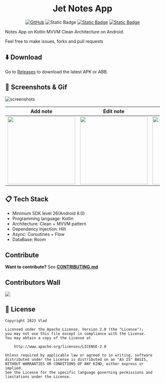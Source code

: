 <h1 align="center">
  Jet Notes App
</h1>

<p align="center">
  <a href="https://www.apache.org/licenses/LICENSE-2.0"><img alt="GitHub" src="https://img.shields.io/github/license/VladShurakov/JetNotesApp?labelColor=5C5C5C1&color=eb5454"></a>
  <img alt="Static Badge" src="https://img.shields.io/badge/Jetpack%20Compose-eb5454?logo=jetpackcompose&logoColor=5C5C5C">
  <a href="https://android-arsenal.com/api?level=26"><img alt="Static Badge" src="https://img.shields.io/badge/26%2B-eb5454?label=API&labelColor=5C5C5C"></a>
  <a href="https://github.com/VladShurakov"><img alt="Static Badge" src="https://img.shields.io/badge/GitHub-eb5454?label=VladShurakov&labelColor=5C5C5C"></a> 
</p>

Notes App on Kotlin MVVM Clean Architecture on Android.

Feel free to make issues, forks and pull requests

## :arrow_down: Download

Go to [Releases](https://github.com/VladShurakov/JetNotesApp/releases) to download the latest APK or ABB.

## :iphone: Screenshots & Gif

![screenshots](https://github.com/VladShurakov/JetNotesApp/assets/117427146/40455469-5fd8-4249-99cc-4209a9c3e73b)

| Add note | Edit note | Search note | Settings |
|----------|-----------|-------------|----------|
| <img src="https://github.com/VladShurakov/JetNotesApp/assets/117427146/704b0784-5b22-444a-b893-c6ba3733633c" width="220"> | <img src="https://github.com/VladShurakov/JetNotesApp/assets/117427146/503e2f13-c2b5-402c-b622-4ca369843f14" width="220"> | <img src="https://github.com/VladShurakov/JetNotesApp/assets/117427146/19e2d47b-381f-47bc-9b75-045c777238bd" width="220"> | <img src="https://github.com/VladShurakov/JetNotesApp/assets/117427146/1ae11c02-4948-42d6-901e-e8ae4a5714fd" width="220"> |
   
## :clipboard: Tech Stack
- Minimum SDK level 26(Android 8.0)
- Programming language: Kotlin
- Architecture: Clean + MVVM pattern
- Dependency Injection: Hilt
- Async: Coroutines + Flow
- DataBase: Room

## Contribute
**Want to contribute?** See **[CONTRIBUTING.md](/CONTRIBUTING.md)**

## Contributors Wall

<a href="https://github.com/VladShurakov/JetNotesApp/graphs/contributors">
  <img src="https://contrib.rocks/image?repo=VladShurakov/JetNotesApp" />
</a>

## :page_facing_up: License

```
Copyright 2023 Vlad

Licensed under the Apache License, Version 2.0 (the "License");
you may not use this file except in compliance with the License.
You may obtain a copy of the License at

    http://www.apache.org/licenses/LICENSE-2.0

Unless required by applicable law or agreed to in writing, software
distributed under the License is distributed on an "AS IS" BASIS,
WITHOUT WARRANTIES OR CONDITIONS OF ANY KIND, either express or implied.
See the License for the specific language governing permissions and
limitations under the License.
```
